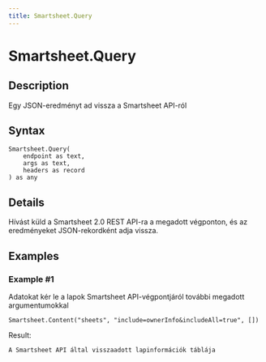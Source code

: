 ```yaml
---
title: Smartsheet.Query
---
```


# Smartsheet.Query


## Description

Egy JSON-eredményt ad vissza a Smartsheet API-ról


## Syntax

```powerquery
Smartsheet.Query(
    endpoint as text,
    args as text,
    headers as record
) as any
```


## Details

Hívást küld a Smartsheet 2.0 REST API-ra a megadott végponton, és az eredményeket JSON-rekordként adja vissza.


## Examples

### Example #1 
Adatokat kér le a lapok Smartsheet API-végpontjáról további megadott argumentumokkal
```powerquery
Smartsheet.Content("sheets", "include=ownerInfo&includeAll=true", [])
```

Result: 
```powerquery
A Smartsheet API által visszaadott lapinformációk táblája
```



